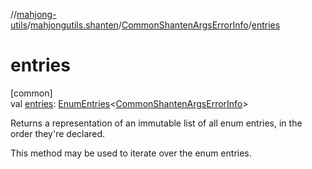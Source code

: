 //[mahjong-utils](../../../index.md)/[mahjongutils.shanten](../index.md)/[CommonShantenArgsErrorInfo](index.md)/[entries](entries.md)

# entries

[common]\
val [entries](entries.md): [EnumEntries](https://kotlinlang.org/api/latest/jvm/stdlib/kotlin-stdlib/kotlin.enums/-enum-entries/index.html)&lt;[CommonShantenArgsErrorInfo](index.md)&gt;

Returns a representation of an immutable list of all enum entries, in the order they're declared.

This method may be used to iterate over the enum entries.
